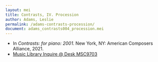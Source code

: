 ```yaml
---
layout: mei
title: Contrasts, IV. Procession
author: Adams, Leslie
permalink: /adams-contrasts-procession/
document: adams_contrasts004_procession.mei
---
```


- In *Contrasts: for piano: 2001.* New York, NY: American Composers Alliance, 2021.
- <a href="https://tufts.primo.exlibrisgroup.com/permalink/01TUN_INST/1kc9gia/alma991018728036003851" target="_blank">Music Library Inquire @ Desk MSC9703</a>
